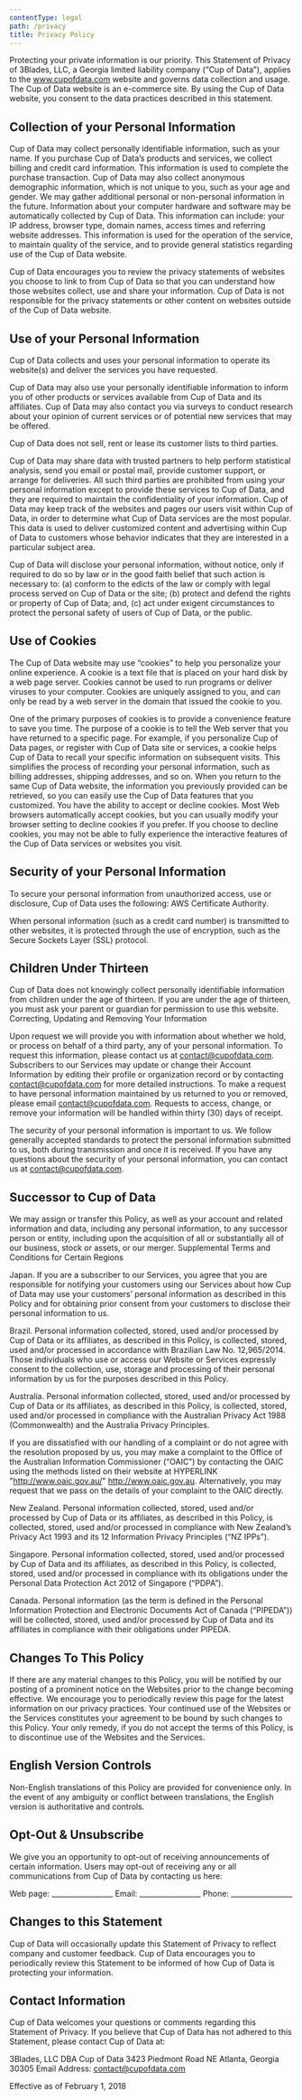 ```yaml
---
contentType: legal
path: /privacy
title: Privacy Policy
---
```


Protecting your private information is our priority. This Statement of Privacy of 3Blades, LLC, a Georgia limited liability company (“Cup of Data”), applies to the www.cupofdata.com website and governs data collection and usage. The Cup of Data website is an e-commerce site. By using the Cup of Data website, you consent to the data practices described in this statement.

## Collection of your Personal Information

Cup of Data may collect personally identifiable information, such as your name. If you purchase Cup of Data’s products and services, we collect billing and credit card information. This information is used to complete the purchase transaction. Cup of Data may also collect anonymous demographic information, which is not unique to you, such as your age and gender. We may gather additional personal or non-personal information in the future. Information about your computer hardware and software may be automatically collected by Cup of Data. This information can include: your IP address, browser type, domain names, access times and referring website addresses. This information is used for the operation of the service, to maintain quality of the service, and to provide general statistics regarding use of the Cup of Data website.

Cup of Data encourages you to review the privacy statements of websites you choose to link to from Cup of Data so that you can understand how those websites collect, use and share your information. Cup of Data is not responsible for the privacy statements or other content on websites outside of the Cup of Data website.

## Use of your Personal Information

Cup of Data collects and uses your personal information to operate its website(s) and deliver the services you have requested.

Cup of Data may also use your personally identifiable information to inform you of other products or services available from Cup of Data and its affiliates. Cup of Data may also contact you via surveys to conduct research about your opinion of current services or of potential new services that may be offered.

Cup of Data does not sell, rent or lease its customer lists to third parties.

Cup of Data may share data with trusted partners to help perform statistical analysis, send you email or postal mail, provide customer support, or arrange for deliveries. All such third parties are prohibited from using your personal information except to provide these services to Cup of Data, and they are required to maintain the confidentiality of your information.
Cup of Data may keep track of the websites and pages our users visit within Cup of Data, in order to determine what Cup of Data services are the most popular. This data is used to deliver customized content and advertising within Cup of Data to customers whose behavior indicates that they are interested in a particular subject area.

Cup of Data will disclose your personal information, without notice, only if required to do so by law or in the good faith belief that such action is necessary to: (a) conform to the edicts of the law or comply with legal process served on Cup of Data or the site; (b) protect and defend the rights or property of Cup of Data; and, (c) act under exigent circumstances to protect the personal safety of users of Cup of Data, or the public.

## Use of Cookies

The Cup of Data website may use “cookies” to help you personalize your online experience. A cookie is a text file that is placed on your hard disk by a web page server. Cookies cannot be used to run programs or deliver viruses to your computer. Cookies are uniquely assigned to you, and can only be read by a web server in the domain that issued the cookie to you.

One of the primary purposes of cookies is to provide a convenience feature to save you time. The purpose of a cookie is to tell the Web server that you have returned to a specific page. For example, if you personalize Cup of Data pages, or register with Cup of Data site or services, a cookie helps Cup of Data to recall your specific information on subsequent visits. This simplifies the process of recording your personal information, such as billing addresses, shipping addresses, and so on. When you return to the same Cup of Data website, the information you previously provided can be retrieved, so you can easily use the Cup of Data features that you customized.
You have the ability to accept or decline cookies. Most Web browsers automatically accept cookies, but you can usually modify your browser setting to decline cookies if you prefer. If you choose to decline cookies, you may not be able to fully experience the interactive features of the Cup of Data services or websites you visit.

## Security of your Personal Information

To secure your personal information from unauthorized access, use or disclosure, Cup of Data uses the following: AWS Certificate Authority.

When personal information (such as a credit card number) is transmitted to other websites, it is protected through the use of encryption, such as the Secure Sockets Layer (SSL) protocol.

## Children Under Thirteen

Cup of Data does not knowingly collect personally identifiable information from children under the age of thirteen. If you are under the age of thirteen, you must ask your parent or guardian for permission to use this website.
Correcting, Updating and Removing Your Information

Upon request we will provide you with information about whether we hold, or process on behalf of a third party, any of your personal information. To request this information, please contact us at contact@cupofdata.com. Subscribers to our Services may update or change their Account Information by editing their profile or organization record or by contacting contact@cupofdata.com for more detailed instructions. To make a request to have personal information maintained by us returned to you or removed, please email contact@cupofdata.com. Requests to access, change, or remove your information will be handled within thirty (30) days of receipt.

The security of your personal information is important to us. We follow generally accepted standards to protect the personal information submitted to us, both during transmission and once it is received. If you have any questions about the security of your personal information, you can contact us at contact@cupofdata.com.

## Successor to Cup of Data

We may assign or transfer this Policy, as well as your account and related information and data, including any personal information, to any successor person or entity, including upon the acquisition of all or substantially all of our business, stock or assets, or our merger.
Supplemental Terms and Conditions for Certain Regions

Japan.  If you are a subscriber to our Services, you agree that you are responsible for notifying your customers using our Services about how Cup of Data may use your customers’ personal information as described in this Policy and for obtaining prior consent from your customers to disclose their personal information to us.

Brazil.  Personal information collected, stored, used and/or processed by Cup of Data or its affiliates, as described in this Policy, is collected, stored, used and/or processed in accordance with Brazilian Law No. 12,965/2014. Those individuals who use or access our Website or Services expressly consent to the collection, use, storage and processing of their personal information by us for the purposes described in this Policy.

Australia.  Personal information collected, stored, used and/or processed by Cup of Data or its affiliates, as described in this Policy, is collected, stored, used and/or processed in compliance with the Australian Privacy Act 1988 (Commonwealth) and the Australia Privacy Principles.

If you are dissatisfied with our handling of a complaint or do not agree with the resolution proposed by us, you may make a complaint to the Office of the Australian Information Commissioner (“OAIC”) by contacting the OAIC using the methods listed on their website at  HYPERLINK "http://www.oaic.gov.au/" http://www.oaic.gov.au. Alternatively, you may request that we pass on the details of your complaint to the OAIC directly.

New Zealand.  Personal information collected, stored, used and/or processed by Cup of Data or its affiliates, as described in this Policy, is collected, stored, used and/or processed in compliance with New Zealand’s Privacy Act 1993 and its 12 Information Privacy Principles (“NZ IPPs”).

Singapore.  Personal information collected, stored, used and/or processed by Cup of Data and its affiliates, as described in this Policy, is collected, stored, used and/or processed in compliance with its obligations under the Personal Data Protection Act 2012 of Singapore (“PDPA”).

Canada.  Personal information (as the term is defined in the Personal Information Protection and Electronic Documents Act of Canada (“PIPEDA”)) will be collected, stored, used and/or processed by Cup of Data and its affiliates in compliance with their obligations under PIPEDA.

## Changes To This Policy

If there are any material changes to this Policy, you will be notified by our posting of a prominent notice on the Websites prior to the change becoming effective. We encourage you to periodically review this page for the latest information on our privacy practices. Your continued use of the Websites or the Services constitutes your agreement to be bound by such changes to this Policy. Your only remedy, if you do not accept the terms of this Policy, is to discontinue use of the Websites and the Services.

## English Version Controls

Non-English translations of this Policy are provided for convenience only. In the event of any ambiguity or conflict between translations, the English version is authoritative and controls.

## Opt-Out & Unsubscribe

We give you an opportunity to opt-out of receiving announcements of certain information. Users may opt-out of receiving any or all communications from Cup of Data by contacting us here:

Web page: _________________
Email: _________________
Phone: _________________

## Changes to this Statement

Cup of Data will occasionally update this Statement of Privacy to reflect company and customer feedback. Cup of Data encourages you to periodically review this Statement to be informed of how Cup of Data is protecting your information.

## Contact Information

Cup of Data welcomes your questions or comments regarding this Statement of Privacy. If you believe that Cup of Data has not adhered to this Statement, please contact Cup of Data at:

3Blades, LLC DBA Cup of Data
3423 Piedmont Road NE
Atlanta, Georgia 30305
Email Address: contact@cupofdata.com

Effective as of February 1, 2018

